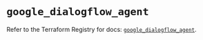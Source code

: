 # `google_dialogflow_agent`

Refer to the Terraform Registry for docs: [`google_dialogflow_agent`](https://registry.terraform.io/providers/hashicorp/google/6.21.0/docs/resources/dialogflow_agent).
